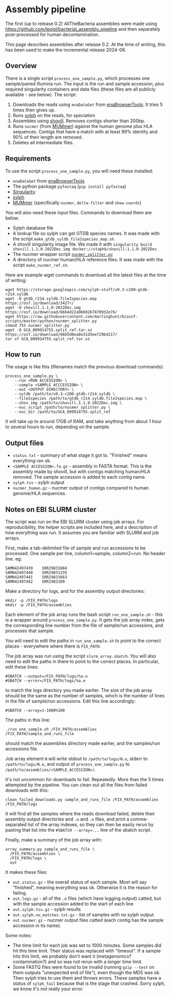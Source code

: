 # Assembly pipeline

The first (up to release 0.2) AllTheBacteria assemblies were made using
https://github.com/leoisl/bacterial_assembly_pipeline
and then separately post-processed for human decontamination.

This page describes assemblies after release 0.2.
At the time of writing, this has been used to make the incremental
release 2024-08.

## Overview

There is a single script `process_one_sample.py`, which processes one
sample/paired Illumina run. The input is the run and sample accession, plus
required singularity containers and data files (these files are all publicly
available - see below). The script:
1. Downloads the reads using `enaDataGet` from [enaBrowserTools](https://github.com/enasequence/enaBrowserTools).
   It tries 5 times then gives up.
2. Runs [sylph](https://github.com/bluenote-1577/sylph) on the reads, for
   speciation
3. Assembles using [shovill](https://github.com/tseemann/shovill).
   Removes contigs shorter than 200bp.
4. Runs `nucmer` (from [MUMmer](https://github.com/mummer4/mummer)) against
   the human genome plus HLA sequences. Contigs that have a match with at least
   99% identity and 90% of their length are removed.
5. Deletes all intermediate files.



## Requirements

To use the script `process_one_sample.py`, you will need these installed:
* `enaDataGet` from  [enaBrowserTools](https://github.com/enasequence/enaBrowserTools)
* The python package `pyfastaq` (`pip install pyfastaq`)
* [Singularity](https://github.com/sylabs/singularity)
* [sylph](https://github.com/bluenote-1577/sylph)
* [MUMmer](https://github.com/mummer4/mummer) (specifically `nucmer`,
  `delta-filter` and `show-coords`)

You will also need these input files. Commands to download them are below.
* Sylph database file
* A lookup file so sylph can get GTDB species names.
  It was made with the script `make_gtdb_syldb_file2species_map.sh`.
* A shovill singularity image file. We made it with
  `singularity build shovill.1.1.0-2022Dec.img docker://staphb/shovill:1.1.0-2022Dec`
* The nucmer wrapper script [`nucmer_splitter.py`](https://github.com/martinghunt/bioinf-scripts/blob/master/python/nucmer_splitter.py)
* A directory of nucmer human/HLA reference files. It was made
  with the script `make_nucmer_ref.sh`.

Here are example wget commands to download all the latest files at
the time of writing:
```
wget https://storage.googleapis.com/sylph-stuff/v0.3-c200-gtdb-r214.syldb
wget -O gtdb_r214.syldb.file2species.map https://osf.io/download/3427r/
wget -O shovill.1.1.0-2022Dec.img https://osf.io/download/66b4d22a9669267870932e76/
wget https://raw.githubusercontent.com/martinghunt/bioinf-scripts/master/python/nucmer_splitter.py
chmod 755 nucmer_splitter.py
wget -O GCA_009914755.split_ref.tar.xz https://osf.io/download/66b5d0ea8e31d3ee729b4217/
tar xf GCA_009914755.split_ref.tar.xz
```

## How to run

The usage is like this (filenames match the previous download commands):
```
process_one_sample.py \
    --run <RUN ACCESSION> \
    --sample <SAMPLE ACCCESSION> \
    --out <OUTPUT DIRECTORY> \
    --syldb /path/to/v0.3-c200-gtdb-r214.syldb \
    --file2species /path/to/gtdb_r214.syldb.file2species.map \
    --shov_img /path/to/shovill.1.1.0-2022Dec.img \
    --nuc_script /path/to/nucmer_splitter.py \
    --nuc_dir /path/to/GCA_009914755.split_ref
```

It will take up to around 17GB of RAM, and take anything from about 1 hour
to several hours to run, depending on the sample.

## Output files

* `status.txt` - summary of what stage it got to. "Finished" means everything
 ran ok.
* `<SAMPLE ACCESSION>.fa.gz` - assembly in FASTA format. This is the assembly
  made by shovill, but with contigs matching human/HLA removed. The sample
  accession is added to each contig name.
* `sylph.tsv` - sylph output
* `nucmer_human.gz` - nucmer output of contigs compared to human genome/HLA
  sequences.


## Notes on EBI SLURM cluster

The script was run on the EBI SLURM cluster using job arrays.
For reproducibility, the helper scripts are included here, and a description
of how everything was run. It assumes you are familiar with SLURM and job arrays.

First, make a tab-delimited file of sample and run accessions to be processed.
One sample per line, column1=sample, column2=run. No header line. eg:
```
SAMN42497439	SRR29831084
SAMN42497440	SRR29831335
SAMN42497441	SRR29831663
SAMN42497442	SRR2983109
```

Make a directory for logs, and for the assembly output directories:
```
mkdir -p /FIX_PATH/logs
mkdir -p /FIX_PATH/assemblies
```

Each element of the job array runs the bash script `run_one_sample.sh` - this
is a wrapper around `process_one_sample.py`.
It gets the job array index, gets the corresponding line number from the
file of sample/run accessions, and processes that sample.

You will need to edit the paths in `run_one_sample.sh` to point to the
correct places - everywhere where there is `FIX_PATH`.

The job array was run using the script `slurm_array.sbatch`. You will also
need to edit the paths in there to point to the correct places. In particular,
edit these lines:
```
#SBATCH --output=/FIX_PATH/logs/%a.o
#SBATCH --error=/FIX_PATH/logs/%a.e
```
to match the logs directory you made earlier. The size of the job array should
be the same as the number of samples, which is the number of lines in the
file of sample/run accessions. Edit this line accordingly:
```
#SBATCH --array=1-1000%100
```
The paths in this line:
```
./run_one_sample.sh /FIX_PATH/assemblies /FIX_PATH/sample_and_runs_file
```
should match the assemblies directory made earlier, and the samples/run
accessions file.

Job array element `N` will write stdout to `/path/to/logs/N.o`, stderr to
`/path/to/logs/N.e`, and output of `process_one_sample.py`
to `/path/to/assemblies/<SAMPLE_ACCESSION>/`.


It's not uncommon for downloads to fail. Repeatedly. More than the 5 times
attempted by the pipeline. You can clean out all the files from failed
downloads with this:
```
clean_failed_downloads.py sample_and_runs_file /FIX_PATH/assemblies /FIX_PATH/logs
```
It will find all the samples where the reads download failed, delete their
assembly output directories and `.o` and `.e` files, and print
a comma-separated list of the array indexes, so they can then be easily
rerun by pasting that list into the `#SBATCH --array=...` line of the sbatch
script.


Finally, make a summary of the job array with:
```
array_summary.py sample_and_runs_file \
  /FIX_PATH/assemblies \
  /FIX_PATH/logs \
  out
```
It makes these files:
* `out.status.gz` - the overall status of each sample. Most will say
  "finished", meaning everything was ok. Otherwise it is the reason for
  failing.
* `out.logs.gz` - all of the `.e` files (which have logging output) catted,
  but with the sample accession added to the start of each line
* `out.sylph.tsv.gz` - sylph results
* `out.sylph.no_matches.txt.gz` - list of samples with no sylph output
* `out.nucmer.gz` - nucmer output files catted (each contig has the
  sample accession in its name).

Some notes:
* The time limit for each job was set to 1000 minutes. Some samples did hit this
  time limit. Their status was replaced with "timeout". If a sample hits this
  limit, we probably don't want it (metagenomics? contamination?) and so
  was not rerun with a longer time limit.
* Some FASTQ files were found to be invalid (running `gzip --test` on them
  outputs "unexpected end of file"), even though the MD5 was ok. Then sylph
  tries to use them and throws errors. These samples have a status of
  `sylph_fail` because that is the stage that crashed. Sorry sylph, we know
  it's not really your error.


